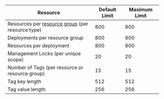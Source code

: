 Resource|Default Limit|Maximum Limit
---|---|---
Resources per [resource group](/documentation/articles/resource-group-overview) (per resource type)|800|800
Deployments per resource group|800|800
Resources per deployment|800|800
Management Locks (per unique scope)|20|20
Number of Tags (per resource or resource group)|15|15
Tag key length|512|512
Tag value length|256|256
